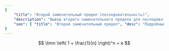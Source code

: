 ```yaml
---
{
    "title": "Второй замечательный предел (последовательность)",
    "description": "Вывод второго замечательного предела для последовательностей через бином Ньютона.",
    "seo": { "title": "Второй замечательный предел", "desc": "Подробный и понятный вывод второго замечательного предела для последовательностей через бином Ньютона." }
}
---
```


$$ \limn \left( 1 + \frac{1}{n} \right)^n = e $$